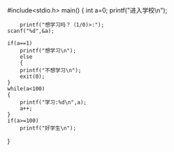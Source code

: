 #include<stdio.h>
main()
{
	int a=0;
	printf("进入学校\n");
	
		printf("想学习吗？（1/0)>:");
	scanf("%d",&a);
	
	if(a==1)
		printf("想学习\n");
		else
		{
		printf("不想学习\n");
		exit(0);
	}
	while(a<100)
	{
		printf("学习:%d\n",a);
		a++;
	}
	if(a>=100)
		printf("好学生\n");
}
